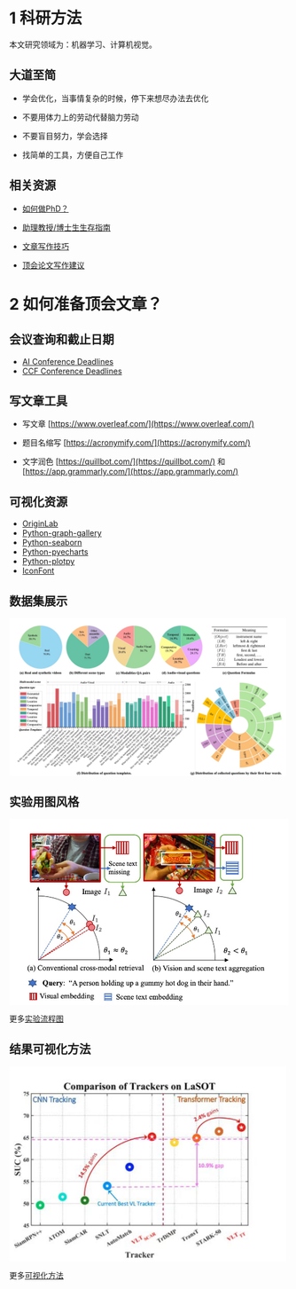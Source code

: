 # 1 科研方法
本文研究领域为：机器学习、计算机视觉。

## 大道至简

+ 学会优化，当事情复杂的时候，停下来想尽办法去优化

+ 不要用体力上的劳动代替脑力劳动

+ 不要盲目努力，学会选择

+ 找简单的工具，方便自己工作


## 相关资源

+ [如何做PhD？](https://github.com/shengyp/doing_the_PhD)

+ [助理教授/博士生生存指南](https://github.com/JunweiLiang/awesome_lists)

+ [文章写作技巧](https://github.com/MLNLP-World/Paper-Writing-Tips)

+ [顶会论文写作建议](https://zhuanlan.zhihu.com/p/593195527?utm_campaign=shareopn&utm_medium=social&utm_oi=1260929451040067584&utm_psn=1601593849972994048&utm_source=wechat_session)

# 2 如何准备顶会文章？

## 会议查询和截止日期
+ [AI Conference Deadlines](https://aideadlin.es/?sub=ML,CV)
+ [CCF Conference Deadlines](https://ccfddl.github.io/)

## 写文章工具

+ 写文章 [https://www.overleaf.com/](https://www.overleaf.com/)

+ 题目名缩写 [https://acronymify.com/](https://acronymify.com/)

+ 文字润色 [https://quillbot.com/](https://quillbot.com/) 和 [https://app.grammarly.com/](https://app.grammarly.com/)


## 可视化资源
+ [OriginLab](https://www.originlab.com/Origin)
+ [Python-graph-gallery](https://www.python-graph-gallery.com/)
+ [Python-seaborn](https://seaborn.pydata.org/)
+ [Python-pyecharts](https://github.com/pyecharts/pyecharts)
+ [Python-plotpy](https://plotly.com/python/)
+ [IconFont](https://www.iconfont.cn/)

## 数据集展示
<img src="./imgs/result_14.jpg" width=500 alt="示例1" align=center>

## 实验用图风格
<img src="./imgs/flow_1.jpeg" width=600 alt="示例2" align=center>

更多[实验流程图](./doc/flowchart.md)

## 结果可视化方法
<img src="./imgs/result_3.jpeg" width=500 alt="示例3" align=center>

更多[可视化方法](./doc/visualization.md)


<!--
# 如沐春风

+ 作为一个努力的人，一天工作10个小时，非常正常，我想实验室现在工作时间大于我的人不多，我起码都是10个小时工作时间

+ 谁要这一个月内，不认真学习，出去闹腾，无论是谁，直接离开实验室

+ 讲理由之前，请收拾干净桌子，直接离开

+ 这10天，谁去干其他的事情，无论访问、学生还是员工，请立马辞职离开

+ 不同意的学生，请及时找好下家

+ 如果一个idea还在讨论的时候，你说肯定不行，那你肯定不是xx课题组的成员

+ Deadline来了 难道你们现在不感到兴奋吗？

+ 要提升科研品味，现在还是不太行

+ 现在写文章的思维就是小学生思维
-->

